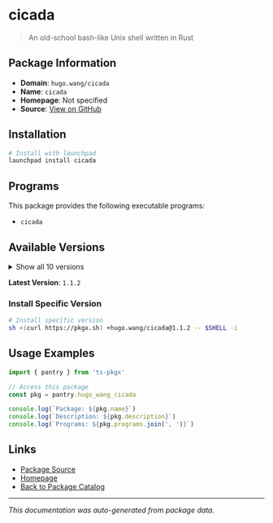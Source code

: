 # cicada

> An old-school bash-like Unix shell written in Rust

## Package Information

- **Domain**: `hugo.wang/cicada`
- **Name**: `cicada`
- **Homepage**: Not specified
- **Source**: [View on GitHub](https://github.com/pkgxdev/pantry/tree/main/projects/hugo.wang/cicada/package.yml)

## Installation

```bash
# Install with launchpad
launchpad install cicada
```

## Programs

This package provides the following executable programs:

- `cicada`

## Available Versions

<details>
<summary>Show all 10 versions</summary>

- `1.1.2`, `1.1.1`, `1.0.3`, `1.0.2`, `1.0.1`
- `1.0.0`, `0.9.41`, `0.9.40`, `0.9.39`, `0.9.38`

</details>

**Latest Version**: `1.1.2`

### Install Specific Version

```bash
# Install specific version
sh <(curl https://pkgx.sh) +hugo.wang/cicada@1.1.2 -- $SHELL -i
```

## Usage Examples

```typescript
import { pantry } from 'ts-pkgx'

// Access this package
const pkg = pantry.hugo_wang_cicada

console.log(`Package: ${pkg.name}`)
console.log(`Description: ${pkg.description}`)
console.log(`Programs: ${pkg.programs.join(', ')}`)
```

## Links

- [Package Source](https://github.com/pkgxdev/pantry/tree/main/projects/hugo.wang/cicada/package.yml)
- [Homepage](#)
- [Back to Package Catalog](../package-catalog.md)

---

*This documentation was auto-generated from package data.*
